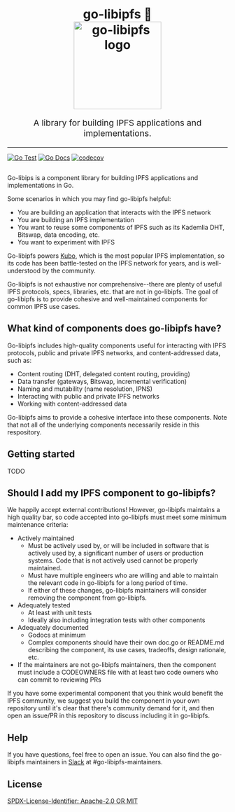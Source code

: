 <h1 align="center">
go-libipfs 🍌
<br>
<img src="https://raw.githubusercontent.com/ipfs/go-libipfs/main/logo.svg" alt="go-libipfs logo" title="go-libipfs logo" width="200">
<br>
</h1>
<p align="center" style="font-size: 1.2rem;">A library for building IPFS applications and implementations.</p>

<hr />

[![Go Test](https://github.com/ipfs/go-libipfs/actions/workflows/go-test.yml/badge.svg)](https://github.com/ipfs/go-libipfs/actions/workflows/go-test.yml)
[![Go Docs](https://img.shields.io/badge/godoc-reference-blue.svg)](https://pkg.go.dev/github.com/ipfs/go-libipfs)
[![codecov](https://codecov.io/gh/ipfs/go-libipfs/branch/main/graph/badge.svg?token=9eG7d8fbCB)](https://codecov.io/gh/ipfs/go-libipfs)

## 

Go-libips is a component library for building IPFS applications and implementations in Go.

Some scenarios in which you may find go-libipfs helpful:

* You are building an application that interacts with the IPFS network
* You are building an IPFS implementation
* You want to reuse some components of IPFS such as its Kademlia DHT, Bitswap, data encoding, etc.
* You want to experiment with IPFS

Go-libipfs powers [Kubo](https://github.com/ipfs/kubo), which is the most popular IPFS implementation, so its code has been battle-tested on the IPFS network for years, and is well-understood by the community.

Go-libipfs is not exhaustive nor comprehensive--there are plenty of useful IPFS protocols, specs, libraries, etc. that are not in go-libipfs. The goal of go-libipfs is to provide cohesive and well-maintained components for common IPFS use cases.

## What kind of components does go-libipfs have?

Go-libipfs includes high-quality components useful for interacting with IPFS protocols, public and private IPFS networks, and content-addressed data, such as:

- Content routing (DHT, delegated content routing, providing)
- Data transfer (gateways, Bitswap, incremental verification)
- Naming and mutability (name resolution, IPNS)
- Interacting with public and private IPFS networks
- Working with content-addressed data

Go-libipfs aims to provide a cohesive interface into these components. Note that not all of the underlying components necessarily reside in this respository.

## Getting started
TODO

## Should I add my IPFS component to go-libipfs?
We happily accept external contributions! However, go-libipfs maintains a high quality bar, so code accepted into go-libipfs must meet some minimum maintenance criteria:

* Actively maintained
  * Must be actively used by, or will be included in software that is actively used by, a significant number of users or production systems. Code that is not actively used cannot be properly maintained.
  * Must have multiple engineers who are willing and able to maintain the relevant code in go-libipfs for a long period of time.
  * If either of these changes, go-libipfs maintainers will consider removing the component from go-libipfs.
* Adequately tested
  * At least with unit tests
  * Ideally also including integration tests with other components
* Adequately documented
  * Godocs at minimum
  * Complex components should have their own doc.go or README.md describing the component, its use cases, tradeoffs, design rationale, etc.
* If the maintainers are not go-libipfs maintainers, then the component must include a CODEOWNERS file with at least two code owners who can commit to reviewing PRs

If you have some experimental component that you think would benefit the IPFS community, we suggest you build the component in your own repository until it's clear that there's community demand for it, and then open an issue/PR in this repository to discuss including it in go-libipfs.

## Help

If you have questions, feel free to open an issue. You can also find the go-libipfs maintainers in [Slack](https://filecoin.io/slack/) at #go-libipfs-maintainers.


## License

[SPDX-License-Identifier: Apache-2.0 OR MIT](LICENSE.md)
